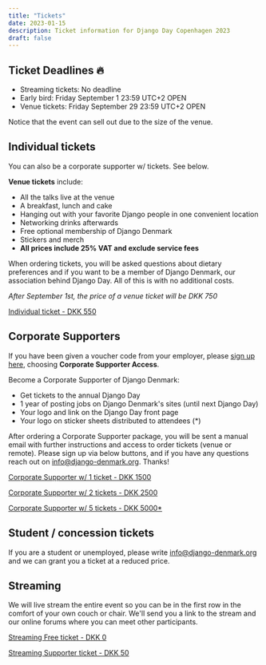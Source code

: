 ```yaml
---
title: "Tickets"
date: 2023-01-15
description: Ticket information for Django Day Copenhagen 2023
draft: false
---
```


## Ticket Deadlines 🔥

* Streaming tickets: No deadline
* Early bird: Friday September 1 23:59 UTC+2 <span class="badge badge-pill badge-success">OPEN</span>
* Venue tickets: Friday September 29 23:59 UTC+2 <span class="badge badge-pill badge-success">OPEN</span>

Notice that the event can sell out due to the size of the venue.

## Individual tickets

You can also be a corporate supporter w/ tickets. See below.


**Venue tickets** include:

* All the talks live at the venue
* A breakfast, lunch and cake
* Hanging out with your favorite Django people in one convenient location
* Networking drinks afterwards
* Free optional membership of Django Denmark
* Stickers and merch
* **All prices include 25% VAT and exclude service fees**

When ordering tickets, you will be asked questions about dietary preferences and
if you want to be a member of Django Denmark, our association behind Django Day.
All of this is with no additional costs.

*After September 1st, the price of a venue ticket will be DKK 750*

<a class="btn btn-lg btn-primary" href="https://djangodenmark.ticketbutler.io/e/django-day-copenhagen-2023" target="_blank">Individual ticket - DKK 550</a>


## Corporate Supporters

If you have been given a voucher code from your employer, please [sign up here](https://djangodenmark.ticketbutler.io/e/django-day-copenhagen-2023), choosing **Corporate Supporter Access**.

Become a Corporate Supporter of Django Denmark:

* Get tickets to the annual Django Day
* 1 year of posting jobs on Django Denmark's sites (until next Django Day)
* Your logo and link on the Django Day front page
* Your logo on sticker sheets distributed to attendees (*)

After ordering a Corporate Supporter package, you will be sent a manual email with further instructions and access to order tickets (venue or remote). Please sign up via below buttons, and if you have any questions reach out on info@django-denmark.org. Thanks!

<a class="btn btn-lg btn-primary" href="https://djangodenmark.ticketbutler.io/e/django-day-copenhagen-2023-corporate-support" target="_blank">Corporate Supporter w/ 1 ticket - DKK 1500</a>

<a class="btn btn-lg btn-primary" href="https://djangodenmark.ticketbutler.io/e/django-day-copenhagen-2023-corporate-support" target="_blank">Corporate Supporter w/ 2 tickets - DKK 2500</a>

<a class="btn btn-lg btn-primary" href="https://djangodenmark.ticketbutler.io/e/django-day-copenhagen-2023-corporate-support" target="_blank">Corporate Supporter w/ 5 tickets - DKK 5000*</a>


## Student / concession tickets

If you are a student or unemployed, please write info@django-denmark.org and we
can grant you a ticket at a reduced price.


## Streaming

We will live stream the entire event so you can be in the first row in the comfort of your own couch or chair. We'll send you a link to the stream and our online forums where you can meet other participants.

<a class="btn btn-lg btn-primary" href="https://djangodenmark.ticketbutler.io/e/django-day-copenhagen-2023" target="_blank">Streaming Free ticket - DKK 0</a>

<a class="btn btn-lg btn-primary" href="https://djangodenmark.ticketbutler.io/e/django-day-copenhagen-2023" target="_blank">Streaming Supporter ticket - DKK 50</a>

